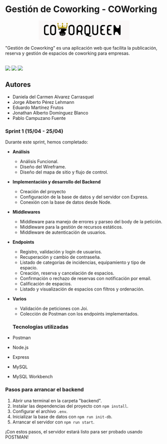 # Gestión de Coworking - COWorking

<div align="center">
<img src="https://github.com/JonathanADB/Coworking/blob/main/frontend/src/assets/imgreadme/titulo.png">
</div> 

"Gestión de Coworking" es una aplicación web que facilita la publicación, reserva y gestión de espacios de coworking para empresas.
<br><br>

<div display="flex">
    <img src="https://img.shields.io/badge/Express%20js-000000?style=for-the-badge&logo=express&logoColor=white">
  <img src="https://img.shields.io/badge/Node%20js-339933?style=for-the-badge&logo=nodedotjs&logoColor=white">
  <img src="https://img.shields.io/badge/Postman-FF6C37?style=for-the-badge&logo=Postman&logoColor=white">
</div>



## Autores

- Daniela del Carmen Alvarez Carrasquel
- Jorge Alberto Pérez Lehmann
- Eduardo Martínez Frutos
- Jonathan Alberto Domínguez Blanco
- Pablo Campuzano Fuente

### Sprint 1 (15/04 - 25/04)

Durante este sprint, hemos completado:

- **Análisis**
  - Análisis Funcional.
  - Diseño del Wireframe.
  - Diseño del mapa de sitio y flujo de control.

- **Implementación y desarrollo del Backend**
  - Creación del proyecto
  - Configuración de la base de datos y del servidor con Express.
  - Conexión con la base de datos desde Node.

- **Middlewares**
  - Middleware para manejo de errores y parseo del body de la petición.
  - Middleware para la gestión de recursos estáticos.
  - Middleware de autenticación de usuarios.

- **Endpoints**
  - Registro, validación y login de usuarios.
  - Recuperación y cambio de contraseña.
  - Listado de categorías de incidencias, equipamiento y tipo de espacio.
  - Creación, reserva y cancelación de espacios.
  - Confirmación o rechazo de reservas con notificación por email.
  - Calificación de espacios.
  - Listado y visualización de espacios con filtros y ordenación.

- **Varios**
  - Validación de peticiones con Joi.
  - Colección de Postman con los endpoints implementados.

  ### Tecnologías utilizadas

- Postman
- Node.js
- Express
- MySQL
- MySQL Workbench

### Pasos para arrancar el backend

1. Abrir una terminal en la carpeta "backend".
2. Instalar las dependencias del proyecto con `npm install`.
3. Configurar el archivo `.env`.
4. Inicializar la base de datos con `npm run init-db`.
5. Arrancar el servidor con `npm run start`.

¡Con estos pasos, el servidor estará listo para ser probado usando POSTMAN!
